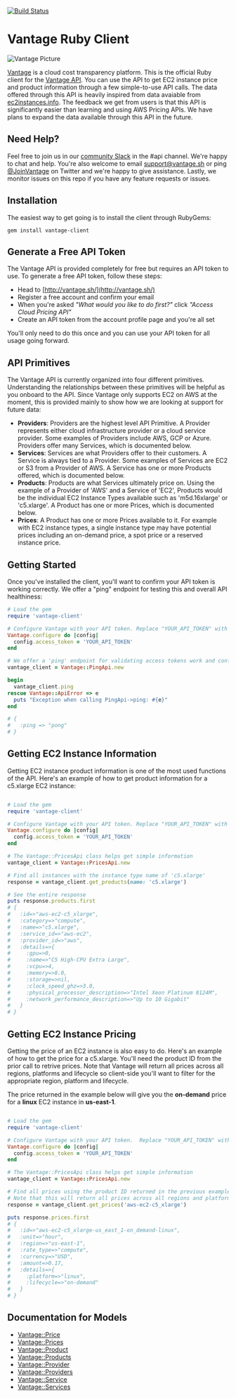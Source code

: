 [![Build Status](https://www.travis-ci.com/vantage-sh/vantage-ruby.svg?branch=main)](https://www.travis-ci.com/vantage-sh/vantage-ruby)

# Vantage Ruby Client

![Vantage Picture](https://uploads-ssl.webflow.com/5f9ba05ba40d6414f341df34/5f9bb1764b6670c6f7739564_moutain-scene.svg)


[Vantage](http://vantage.sh/) is a cloud cost transparency platform. This is the official Ruby client for the [Vantage API](http://vantage.readme.io/). You can use the API to get EC2 instance price and product information through a few simple-to-use API calls. The data offered through this API is heavily inspired from data avaiable from [ec2instances.info](http://ec2instances.info/). The feedback we get from users is that this API is significantly easier than learning and using AWS Pricing APIs. We have plans to expand the data available through this API in the future.

## Need Help?

Feel free to join us in our [community Slack](https://join.slack.com/t/vantagecommunity/shared_invite/zt-oey52myv-gq4AWRKkX25kjp1UGziPTw) in the #api channel. We're happy to chat and help. You're also welcome to email support@vantage.sh or ping [@JoinVantage](https://twitter.com/joinvantage) on Twitter and we're happy to give assistance. Lastly, we monitor issues on this repo if you have any feature requests or issues. 

## Installation

The easiest way to get going is to install the client through RubyGems:

```shell
gem install vantage-client
```

## Generate a Free API Token
The Vantage API is provided completely for free but requires an API token to use. To generate a free API token, follow these steps:

* Head to [http://vantage.sh/](http://vantage.sh/)
* Register a free account and confirm your email
* When you're asked _"What would you like to do first?"_ click _"Access Cloud Pricing API"_
* Create an API token from the account profile page and you're all set

You'll only need to do this once and you can use your API token for all usage going forward. 

## API Primitives

The Vantage API is currently organized into four different primitives. Understanding the relationships between these primitives will be helpful as you onboard to the API. Since Vantage only supports EC2 on AWS at the moment, this is provided mainly to show how we are looking at support for future data:

* **Providers**: Providers are the highest level API Primitive. A Provider represents either cloud infrastructure provider or a cloud service provider. Some examples of Providers include AWS, GCP or Azure. Providers offer many Services, which is documented below.
* **Services**: Services are what Providers offer to their customers. A Service is always tied to a Provider. Some examples of Services are EC2 or S3 from a Provider of AWS. A Service has one or more Products offered, which is documented below.
* **Products**: Products are what Services ultimately price on. Using the example of a Provider of 'AWS' and a Service of 'EC2', Products would be the individual EC2 Instance Types available such as 'm5d.16xlarge' or 'c5.xlarge'. A Product has one or more Prices, which is documented below.
* **Prices**: A Product has one or more Prices available to it. For example with EC2 instance types, a single instance type may have potential prices including an on-demand price, a spot price or a reserved instance price.


## Getting Started

Once you've installed the client, you'll want to confirm your API token is working correctly. We offer a "ping" endpoint for testing this and overall API healthiness:

```ruby
# Load the gem
require 'vantage-client'

# Configure Vantage with your API token. Replace "YOUR_API_TOKEN" with the token you generate. 
Vantage.configure do |config|
  config.access_token = 'YOUR_API_TOKEN'
end

# We offer a 'ping' endpoint for validating access tokens work and confirm API connectivity.
vantage_client = Vantage::PingApi.new

begin
  vantage_client.ping
rescue Vantage::ApiError => e
  puts "Exception when calling PingApi->ping: #{e}"
end

# {
#   :ping => "pong"
# }

```

## Getting EC2 Instance Information

Getting EC2 instance product information is one of the most used functions of the API. Here's an example of how to get product information for a c5.xlarge EC2 instance:

```ruby

# Load the gem
require 'vantage-client'

# Configure Vantage with your API token. Replace "YOUR_API_TOKEN" with the token you generate. 
Vantage.configure do |config|
  config.access_token = 'YOUR_API_TOKEN'
end

# The Vantage::PricesApi class helps get simple information 
vantage_client = Vantage::PricesApi.new

# Find all instances with the instance type name of 'c5.xlarge'
response = vantage_client.get_products(name: 'c5.xlarge')

# See the entire response
puts response.products.first
# { 
#   :id=>"aws-ec2-c5_xlarge", 
#   :category=>"compute", 
#   :name=>"c5.xlarge", 
#   :service_id=>"aws-ec2", 
#   :provider_id=>"aws", 
#   :details=>{
#     :gpu=>0, 
#     :name=>"C5 High-CPU Extra Large", 
#     :vcpu=>4, 
#     :memory=>8.0, 
#     :storage=>nil, 
#     :clock_speed_ghz=>3.0, 
#     :physical_processor_description=>"Intel Xeon Platinum 8124M", 
#     :network_performance_description=>"Up to 10 Gigabit"
#   }
# }

```

## Getting EC2 Instance Pricing

Getting the price of an EC2 instance is also easy to do. Here's an example of how to get the price for a c5.xlarge. You'll need the product ID from the prior call to retrive prices. Note that Vantage will return all prices across all regions, platforms and lifecycle so client-side you'll want to filter for the appropriate region, platform and lifecycle.

The price returned in the example below will give you the **on-demand** price for a **linux** EC2 instance in **us-east-1**.

```ruby 

# Load the gem
require 'vantage-client'

# Configure Vantage with your API token.  Replace "YOUR_API_TOKEN" with the token you generate. 
Vantage.configure do |config|
  config.access_token = 'YOUR_API_TOKEN'
end

# The Vantage::PricesApi class helps get simple information 
vantage_client = Vantage::PricesApi.new

# Find all prices using the product ID returned in the previous example
# Note that this will return all prices across all regions and platform types by default.
response = vantage_client.get_prices('aws-ec2-c5_xlarge')

puts response.prices.first
# {
#   :id=>"aws-ec2-c5_xlarge-us_east_1-on_demand-linux", 
#   :unit=>"hour", 
#   :region=>"us-east-1", 
#   :rate_type=>"compute", 
#   :currency=>"USD", 
#   :amount=>0.17, 
#   :details=>{
#     :platform=>"linux", 
#     :lifecycle=>"on-demand"
#   }
# }


```

## Documentation for Models

 - [Vantage::Price](docs/Price.md)
 - [Vantage::Prices](docs/Prices.md)
 - [Vantage::Product](docs/Product.md)
 - [Vantage::Products](docs/Products.md)
 - [Vantage::Provider](docs/Provider.md)
 - [Vantage::Providers](docs/Providers.md)
 - [Vantage::Service](docs/Service.md)
 - [Vantage::Services](docs/Services.md)

